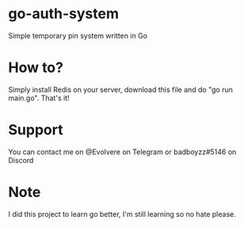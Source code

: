# go-auth-system
Simple temporary pin system written in Go


# How to?
Simply install Redis on your server, download this file and do "go run main.go". That's it!

# Support

You can contact me on @Evolvere on Telegram or badboyzz#5146 on Discord

# Note
I did this project to learn go better, I'm still learning so no hate please.
